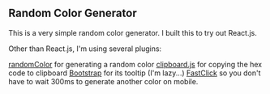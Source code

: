 ## Random Color Generator

This is a very simple random color generator. I built this to try out React.js.

Other than React.js, I'm using several plugins:

[randomColor](https://github.com/davidmerfield/randomColor) for generating a random color
[clipboard.js](https://zenorocha.github.io/clipboard.js) for copying the hex code to clipboard
[Bootstrap](http://getbootstrap.com) for its tooltip (I'm lazy...)
[FastClick](https://github.com/ftlabs/fastclick) so you don't have to wait 300ms to generate another color on mobile.